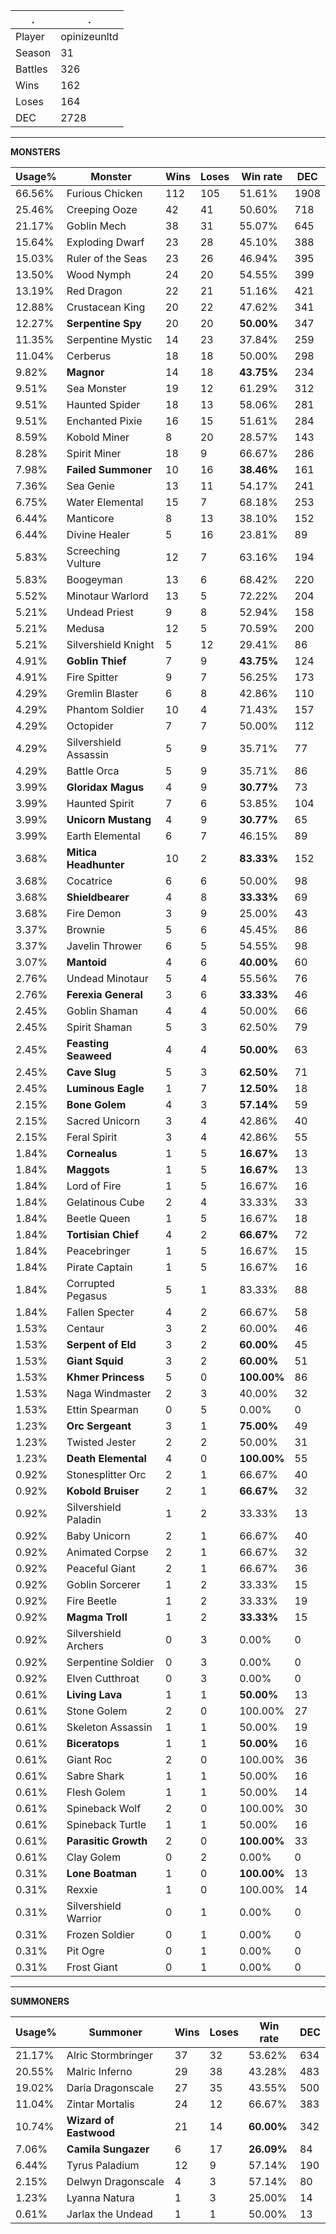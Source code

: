 .|.
|-|-
Player|opinizeunltd
Season|31
Battles|326
Wins|162
Loses|164
DEC|2728

---
**MONSTERS**

Usage%|Monster|Wins|Loses|Win rate|DEC|
-|-|-|-|-|-|
66.56%|Furious Chicken|112|105|51.61%|1908|
25.46%|Creeping Ooze|42|41|50.60%|718|
21.17%|Goblin Mech|38|31|55.07%|645|
15.64%|Exploding Dwarf|23|28|45.10%|388|
15.03%|Ruler of the Seas|23|26|46.94%|395|
13.50%|Wood Nymph|24|20|54.55%|399|
13.19%|Red Dragon|22|21|51.16%|421|
12.88%|Crustacean King|20|22|47.62%|341|
12.27%|**Serpentine Spy**|20|20|**50.00%**|347|
11.35%|Serpentine Mystic|14|23|37.84%|259|
11.04%|Cerberus|18|18|50.00%|298|
9.82%|**Magnor**|14|18|**43.75%**|234|
9.51%|Sea Monster|19|12|61.29%|312|
9.51%|Haunted Spider|18|13|58.06%|281|
9.51%|Enchanted Pixie|16|15|51.61%|284|
8.59%|Kobold Miner|8|20|28.57%|143|
8.28%|Spirit Miner|18|9|66.67%|286|
7.98%|**Failed Summoner**|10|16|**38.46%**|161|
7.36%|Sea Genie|13|11|54.17%|241|
6.75%|Water Elemental|15|7|68.18%|253|
6.44%|Manticore|8|13|38.10%|152|
6.44%|Divine Healer|5|16|23.81%|89|
5.83%|Screeching Vulture|12|7|63.16%|194|
5.83%|Boogeyman|13|6|68.42%|220|
5.52%|Minotaur Warlord|13|5|72.22%|204|
5.21%|Undead Priest|9|8|52.94%|158|
5.21%|Medusa|12|5|70.59%|200|
5.21%|Silvershield Knight|5|12|29.41%|86|
4.91%|**Goblin Thief**|7|9|**43.75%**|124|
4.91%|Fire Spitter|9|7|56.25%|173|
4.29%|Gremlin Blaster|6|8|42.86%|110|
4.29%|Phantom Soldier|10|4|71.43%|157|
4.29%|Octopider|7|7|50.00%|112|
4.29%|Silvershield Assassin|5|9|35.71%|77|
4.29%|Battle Orca|5|9|35.71%|86|
3.99%|**Gloridax Magus**|4|9|**30.77%**|73|
3.99%|Haunted Spirit|7|6|53.85%|104|
3.99%|**Unicorn Mustang**|4|9|**30.77%**|65|
3.99%|Earth Elemental|6|7|46.15%|89|
3.68%|**Mitica Headhunter**|10|2|**83.33%**|152|
3.68%|Cocatrice|6|6|50.00%|98|
3.68%|**Shieldbearer**|4|8|**33.33%**|69|
3.68%|Fire Demon|3|9|25.00%|43|
3.37%|Brownie|5|6|45.45%|86|
3.37%|Javelin Thrower|6|5|54.55%|98|
3.07%|**Mantoid**|4|6|**40.00%**|60|
2.76%|Undead Minotaur|5|4|55.56%|76|
2.76%|**Ferexia General**|3|6|**33.33%**|46|
2.45%|Goblin Shaman|4|4|50.00%|66|
2.45%|Spirit Shaman|5|3|62.50%|79|
2.45%|**Feasting Seaweed**|4|4|**50.00%**|63|
2.45%|**Cave Slug**|5|3|**62.50%**|71|
2.45%|**Luminous Eagle**|1|7|**12.50%**|18|
2.15%|**Bone Golem**|4|3|**57.14%**|59|
2.15%|Sacred Unicorn|3|4|42.86%|40|
2.15%|Feral Spirit|3|4|42.86%|55|
1.84%|**Cornealus**|1|5|**16.67%**|13|
1.84%|**Maggots**|1|5|**16.67%**|13|
1.84%|Lord of Fire|1|5|16.67%|16|
1.84%|Gelatinous Cube|2|4|33.33%|33|
1.84%|Beetle Queen|1|5|16.67%|18|
1.84%|**Tortisian Chief**|4|2|**66.67%**|72|
1.84%|Peacebringer|1|5|16.67%|15|
1.84%|Pirate Captain|1|5|16.67%|16|
1.84%|Corrupted Pegasus|5|1|83.33%|88|
1.84%|Fallen Specter|4|2|66.67%|58|
1.53%|Centaur|3|2|60.00%|46|
1.53%|**Serpent of Eld**|3|2|**60.00%**|45|
1.53%|**Giant Squid**|3|2|**60.00%**|51|
1.53%|**Khmer Princess**|5|0|**100.00%**|86|
1.53%|Naga Windmaster|2|3|40.00%|32|
1.53%|Ettin Spearman|0|5|0.00%|0|
1.23%|**Orc Sergeant**|3|1|**75.00%**|49|
1.23%|Twisted Jester|2|2|50.00%|31|
1.23%|**Death Elemental**|4|0|**100.00%**|55|
0.92%|Stonesplitter Orc|2|1|66.67%|40|
0.92%|**Kobold Bruiser**|2|1|**66.67%**|32|
0.92%|Silvershield Paladin|1|2|33.33%|13|
0.92%|Baby Unicorn|2|1|66.67%|40|
0.92%|Animated Corpse|2|1|66.67%|32|
0.92%|Peaceful Giant|2|1|66.67%|36|
0.92%|Goblin Sorcerer|1|2|33.33%|15|
0.92%|Fire Beetle|1|2|33.33%|19|
0.92%|**Magma Troll**|1|2|**33.33%**|15|
0.92%|Silvershield Archers|0|3|0.00%|0|
0.92%|Serpentine Soldier|0|3|0.00%|0|
0.92%|Elven Cutthroat|0|3|0.00%|0|
0.61%|**Living Lava**|1|1|**50.00%**|13|
0.61%|Stone Golem|2|0|100.00%|27|
0.61%|Skeleton Assassin|1|1|50.00%|19|
0.61%|**Biceratops**|1|1|**50.00%**|16|
0.61%|Giant Roc|2|0|100.00%|36|
0.61%|Sabre Shark|1|1|50.00%|16|
0.61%|Flesh Golem|1|1|50.00%|14|
0.61%|Spineback Wolf|2|0|100.00%|30|
0.61%|Spineback Turtle|1|1|50.00%|16|
0.61%|**Parasitic Growth**|2|0|**100.00%**|33|
0.61%|Clay Golem|0|2|0.00%|0|
0.31%|**Lone Boatman**|1|0|**100.00%**|13|
0.31%|Rexxie|1|0|100.00%|14|
0.31%|Silvershield Warrior|0|1|0.00%|0|
0.31%|Frozen Soldier|0|1|0.00%|0|
0.31%|Pit Ogre|0|1|0.00%|0|
0.31%|Frost Giant|0|1|0.00%|0|

---
**SUMMONERS**

Usage%|Summoner|Wins|Loses|Win rate|DEC|
-|-|-|-|-|-|
21.17%|Alric Stormbringer|37|32|53.62%|634|
20.55%|Malric Inferno|29|38|43.28%|483|
19.02%|Daria Dragonscale|27|35|43.55%|500|
11.04%|Zintar Mortalis|24|12|66.67%|383|
10.74%|**Wizard of Eastwood**|21|14|**60.00%**|342|
7.06%|**Camila Sungazer**|6|17|**26.09%**|84|
6.44%|Tyrus Paladium|12|9|57.14%|190|
2.15%|Delwyn Dragonscale|4|3|57.14%|80|
1.23%|Lyanna Natura|1|3|25.00%|14|
0.61%|Jarlax the Undead|1|1|50.00%|13|
